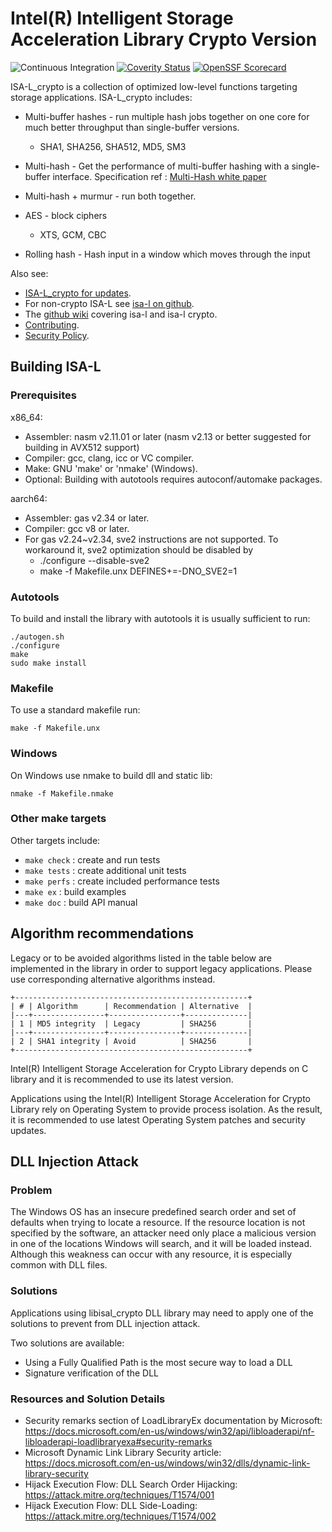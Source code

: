 Intel(R) Intelligent Storage Acceleration Library Crypto Version
================================================================

![Continuous Integration](https://github.com/intel/isa-l_crypto/actions/workflows/ci.yml/badge.svg)
[![Coverity Status](https://scan.coverity.com/projects/29481/badge.svg)](https://scan.coverity.com/projects/intel-isa-l-crypto)
[![OpenSSF Scorecard](https://api.securityscorecards.dev/projects/github.com/intel/isa-l_crypto/badge)](https://securityscorecards.dev/viewer/?uri=github.com/intel/isa-l_crypto)

ISA-L_crypto is a collection of optimized low-level functions targeting storage
applications.  ISA-L_crypto includes:

* Multi-buffer hashes - run multiple hash jobs together on one core for much
  better throughput than single-buffer versions.
  - SHA1, SHA256, SHA512, MD5, SM3

* Multi-hash - Get the performance of multi-buffer hashing with a single-buffer
  interface. Specification ref : [Multi-Hash white paper](https://raw.githubusercontent.com/wiki/intel/isa-l_crypto/pdf/multi-hash-paper.pdf)

* Multi-hash + murmur - run both together.

* AES - block ciphers
  - XTS, GCM, CBC

* Rolling hash - Hash input in a window which moves through the input

Also see:
* [ISA-L_crypto for updates](https://github.com/intel/isa-l_crypto).
* For non-crypto ISA-L see [isa-l on github](https://github.com/intel/isa-l).
* The [github wiki](https://github.com/intel/isa-l/wiki) covering isa-l and
  isa-l crypto.
* [Contributing](CONTRIBUTING.md).
* [Security Policy](SECURITY.md).

Building ISA-L
--------------

### Prerequisites

x86_64:
* Assembler: nasm v2.11.01 or later (nasm v2.13 or better suggested for building in AVX512 support)
* Compiler: gcc, clang, icc or VC compiler.
* Make: GNU 'make' or 'nmake' (Windows).
* Optional: Building with autotools requires autoconf/automake packages.

aarch64:
* Assembler: gas v2.34 or later.
* Compiler: gcc v8 or later.
* For gas v2.24~v2.34, sve2 instructions are not supported. To workaround it, sve2 optimization should be disabled by
    * ./configure --disable-sve2
    * make -f Makefile.unx DEFINES+=-DNO_SVE2=1

### Autotools
To build and install the library with autotools it is usually sufficient to run:

    ./autogen.sh
    ./configure
    make
    sudo make install

### Makefile
To use a standard makefile run:

    make -f Makefile.unx

### Windows
On Windows use nmake to build dll and static lib:

    nmake -f Makefile.nmake

### Other make targets
Other targets include:
* `make check` : create and run tests
* `make tests` : create additional unit tests
* `make perfs` : create included performance tests
* `make ex`    : build examples
* `make doc`   : build API manual

Algorithm recommendations
-------------------------

Legacy or to be avoided algorithms listed in the table below are implemented
in the library in order to support legacy applications. Please use corresponding
alternative algorithms instead.
```
+----------------------------------------------------+
| # | Algorithm      | Recommendation | Alternative  |
|---+----------------+----------------+--------------|
| 1 | MD5 integrity  | Legacy         | SHA256       |
|---+----------------+----------------+--------------|
| 2 | SHA1 integrity | Avoid          | SHA256       |
+----------------------------------------------------+
```
Intel(R) Intelligent Storage Acceleration for Crypto Library depends on C library and
it is recommended to use its latest version.

Applications using the Intel(R) Intelligent Storage Acceleration for Crypto Library rely on
Operating System to provide process isolation.
As the result, it is recommended to use latest Operating System patches and
security updates.

DLL Injection Attack
--------------------

### Problem

The Windows OS has an insecure predefined search order and set of defaults when trying to locate a resource. If the resource location is not specified by the software, an attacker need only place a malicious version in one of the locations Windows will search, and it will be loaded instead. Although this weakness can occur with any resource, it is especially common with DLL files.

### Solutions

Applications using libisal_crypto DLL library may need to apply one of the solutions to prevent from DLL injection attack.

Two solutions are available:
- Using a Fully Qualified Path is the most secure way to load a DLL
- Signature verification of the DLL

### Resources and Solution Details

- Security remarks section of LoadLibraryEx documentation by Microsoft: <https://docs.microsoft.com/en-us/windows/win32/api/libloaderapi/nf-libloaderapi-loadlibraryexa#security-remarks>
- Microsoft Dynamic Link Library Security article: <https://docs.microsoft.com/en-us/windows/win32/dlls/dynamic-link-library-security>
- Hijack Execution Flow: DLL Search Order Hijacking: <https://attack.mitre.org/techniques/T1574/001>
- Hijack Execution Flow: DLL Side-Loading: <https://attack.mitre.org/techniques/T1574/002>
